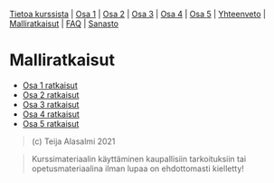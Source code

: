 [Tietoa kurssista](../README.md) | [Osa 1](../osa-1.md) | [Osa 2](../osa-2.md) | [Osa 3](../osa-3.md) | [Osa 4](../osa-4.md) | [Osa 5](../osa-5.md) | [Yhteenveto](../yhteenveto.md) | [Malliratkaisut](malliratkaisut.md) | [FAQ](../faq.md) | [Sanasto](../sanasto.md)

# Malliratkaisut

- [Osa 1 ratkaisut](osa1_ratkaisut.md)
- [Osa 2 ratkaisut](osa2_ratkaisut.md)
- [Osa 3 ratkaisut](osa3_ratkaisut.md)
- [Osa 4 ratkaisut](osa4_ratkaisut.md)
- [Osa 5 ratkaisut](osa5_ratkaisut.md)

> (c) Teija Alasalmi 2021

> Kurssimateriaalin käyttäminen kaupallisiin tarkoituksiin tai opetusmateriaalina ilman lupaa on ehdottomasti kielletty!